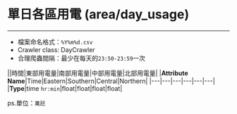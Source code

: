 # 單日各區用電 (area/day_usage)
---
* 檔案命名格式：`%Y%m%d.csv`
* Crawler class: DayCrawler
* 合理爬蟲間隔：最少在每天的`23:50-23:59`一次

||時間|東部用電量|南部用電量|中部用電量|北部用電量|
|**Attribute Name**|Time|Eastern|Southern|Central|Northern|
|---|---|---|---|---|---|
|**Type**|time `hr:min`|float|float|float|float|

ps.單位：`萬瓩`
